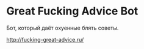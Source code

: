 # Great Fucking Advice Bot 

Бот, который даёт охуенные блять советы.

http://fucking-great-advice.ru/